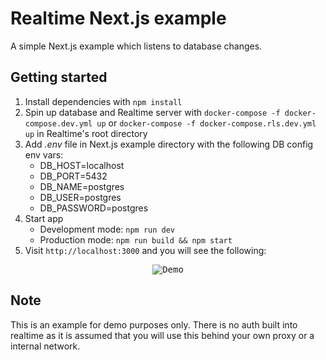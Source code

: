 # Realtime Next.js example

A simple Next.js example which listens to database changes.

## Getting started

1. Install dependencies with `npm install`
2. Spin up database and Realtime server with `docker-compose -f docker-compose.dev.yml up` or `docker-compose -f docker-compose.rls.dev.yml up` in Realtime's root directory
3. Add *.env* file in Next.js example directory with the following DB config env vars:
    * DB_HOST=localhost
    * DB_PORT=5432
    * DB_NAME=postgres
    * DB_USER=postgres
    * DB_PASSWORD=postgres
4. Start app
    * Development mode: `npm run dev`
    * Production mode: `npm run build && npm start`
5. Visit `http://localhost:3000` and you will see the following:

<p align="center"><kbd><img src="./demo.gif" alt="Demo"/></kbd></p>


## Note

This is an example for demo purposes only. There is no auth built into realtime as it is assumed that you will use this behind your own proxy or a internal network.
